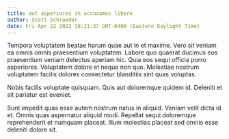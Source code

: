 ```yaml
---
title: aut asperiores in accusamus libero
author: Scott Schroeder
date: Fri Apr 22 2022 18:21:37 GMT-0400 (Eastern Daylight Time)
---
```

Tempora voluptatem beatae harum quae aut in et maxime. Vero sit veniam ea omnis omnis praesentium voluptatem. Labore quo quaerat ducimus eos praesentium veniam delectus aperiam hic. Quia eos sequi officia porro asperiores. Voluptatem dolore et neque non quo. Molestiae nostrum voluptatem facilis dolores consectetur blanditiis sint quas voluptas.

 Nobis facilis voluptate quisquam. Quis aut doloremque quidem id. Deleniti et sit pariatur est eveniet.

 Sunt impedit quas esse autem nostrum natus in aliquid. Veniam velit dicta id et. Omnis quas aspernatur aliquid modi. Repellat sequi doloremque reprehenderit et numquam placeat. Illum molestias placeat sed omnis esse deleniti dolore sit.